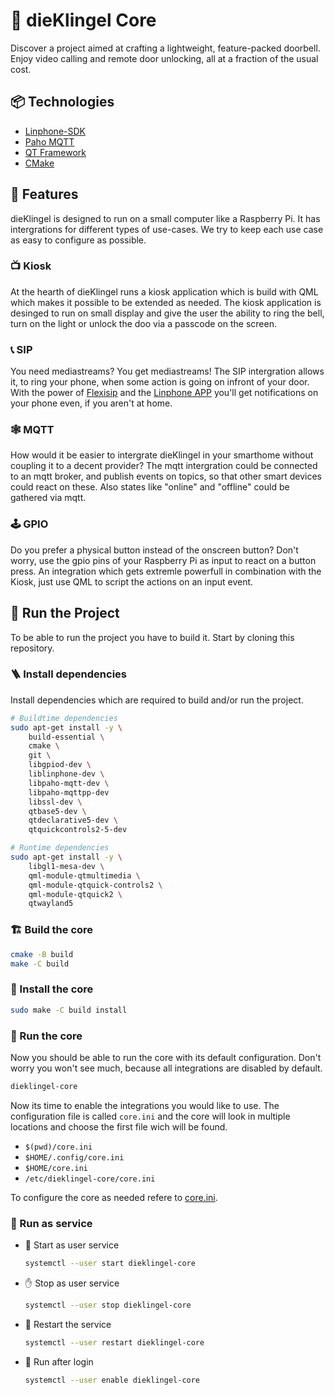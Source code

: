 # 🔔 dieKlingel Core

Discover a project aimed at crafting a lightweight, feature-packed doorbell.
Enjoy video calling and remote door unlocking, all at a fraction of the usual
cost.

## 📦 Technologies

- [Linphone-SDK](https://gitlab.linphone.org/BC/public/linphone-sdk)
- [Paho MQTT](https://github.com/eclipse/paho.mqtt.cpp)
- [QT Framework](https://doc.qt.io/qt-5/)
- [CMake](https://cmake.org)

## 🦄 Features

dieKlingel is designed to run on a small computer like a  Raspberry Pi. It has
intergrations for different types of use-cases. We try to keep each use case as
easy to configure as possible.

### 📺 Kiosk

At the hearth of dieKlingel runs a kiosk application which is build with QML
which makes it possible to be extended as needed. The kiosk application is
desinged to run on small display and give the user the ability to ring the
bell, turn on the light or unlock the doo via a passcode on the screen.

### 📞 SIP

You need mediastreams? You get mediastreams! The SIP intergration allows it, to
ring your phone, when some action is going on infront of your door. With the
power of [Flexisip](https://www.linphone.org/technical-corner/flexisip) and the
[Linphone APP](https://www.linphone.org) you'll get notifications on your phone
even, if you aren't at home.

### 🕸️ MQTT

How would it be easier to intergrate dieKlingel in your smarthome without
coupling it to a decent provider? The mqtt intergration could be connected to
an mqtt broker, and publish events on topics, so that other smart devices could
react on these. Also states like "online" and "offline" could be gathered via
mqtt.

### 🕹️ GPIO

Do you prefer a physical button instead of the onscreen button? Don't worry,
use the gpio pins of your Raspberry Pi as input to react on a button press. An
integration which gets extremle powerfull in combination with the Kiosk, just
use QML to script the actions on an input event.

## 🚦 Run the Project

To be able to run the project you have to build it. Start by cloning this repository.

### 🪜 Install dependencies

Install dependencies which are required to build and/or run the project.

```sh
# Buildtime dependencies
sudo apt-get install -y \
    build-essential \
    cmake \
    git \
    libgpiod-dev \
    liblinphone-dev \
    libpaho-mqtt-dev \
    libpaho-mqttpp-dev
    libssl-dev \
    qtbase5-dev \
    qtdeclarative5-dev \
    qtquickcontrols2-5-dev

# Runtime dependencies
sudo apt-get install -y \
    libgl1-mesa-dev \
    qml-module-qtmultimedia \
    qml-module-qtquick-controls2 \
    qml-module-qtquick2 \
    qtwayland5
```

### 🏗️ Build the core

```sh
cmake -B build
make -C build
```

### 🔧 Install the core

```sh
sudo make -C build install
```

### 🚂 Run the core

Now you should be able to run the core with its default configuration. Don't worry you won't see much, because all integrations are disabled by default.

```sh
dieklingel-core
```

Now its time to enable the integrations you would like to use. The configuration file is called `core.ini` and the core will look in multiple locations and choose the first file wich will be found.

- `$(pwd)/core.ini`
- `$HOME/.config/core.ini`
- `$HOME/core.ini`
- `/etc/dieklingel-core/core.ini`

To configure the core as needed refere to [core.ini](/service/app/core.ini.in).

### 🚅 Run as service

- 🚀 Start as user service
    
    ```sh
    systemctl --user start dieklingel-core
    ```

- ✋ Stop as user service
    
    ```sh
    systemctl --user stop dieklingel-core
    ```

- 🔄 Restart the service
    
    ```sh
    systemctl --user restart dieklingel-core
    ```

- 🚗 Run after login
    
    ```sh
    systemctl --user enable dieklingel-core
    ```
